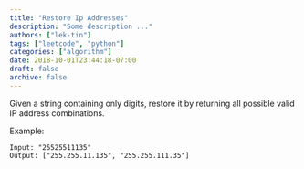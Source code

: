```yaml
---
title: "Restore Ip Addresses"
description: "Some description ..."
authors: ["lek-tin"]
tags: ["leetcode", "python"]
categories: ["algorithm"]
date: 2018-10-01T23:44:18-07:00
draft: false
archive: false
---
```

Given a string containing only digits, restore it by returning all possible valid IP address combinations.

Example:
```
Input: "25525511135"
Output: ["255.255.11.135", "255.255.111.35"]
```